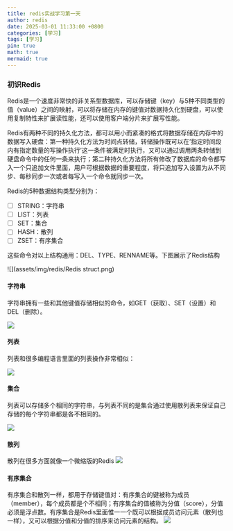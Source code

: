 ```yaml
---
title: redis实战学习第一天
author: redis
date: 2025-03-01 11:33:00 +0800
categories: [学习]
tags: [学习]
pin: true
math: true
mermaid: true
---
```


### 初识Redis

Redis是一个速度非常快的非关系型数据库，可以存储键（key）与5种不同类型的值（value）之间的映射，可以将存储在内存的键值对数据持久化到硬盘，可以使用复制特性来扩展读性能，还可以使用客户端分片来扩展写性能。

Redis有两种不同的持久化方法，都可以用小而紧凑的格式将数据存储在内存中的数据写入硬盘：第一种持久化方法为时间点转储，转储操作既可以在’指定时间段内有指定数量的写操作执行’这一条件被满足时执行，又可以通过调用两条转储到硬盘命令中的任何一条来执行；第二种持久化方法将所有修改了数据库的命令都写入一个只追加文件里面，用户可根据数据的重要程度，将只追加写入设置为从不同步、每秒同步一次或者每写入一个命令就同步一次。

Redis的5种数据结构类型分别为：

- [ ] STRING：字符串
- [ ] LIST：列表
- [ ] SET：集合
- [ ] HASH：散列
- [ ] ZSET：有序集合

这些命令对以上结构通用：DEL、TYPE、RENNAME等。下图展示了Redis结构

![](assets/img/redis/Redis struct.png)

#### 字符串

字符串拥有一些和其他键值存储相似的命令，如GET（获取）、SET（设置）和DEL（删除）。

![](assets/img/redis/string.png)

#### 列表

列表和很多编程语言里面的列表操作非常相似：

![](assets/img/redis/list.png)

#### 集合

列表可以存储多个相同的字符串，与列表不同的是集合通过使用散列表来保证自己存储的每个字符串都是各不相同的。

![](assets/img/redis/struct.png)

#### 散列

散列在很多方面就像一个微缩版的Redis
![](assets/img/redis/hash.jpg)

#### 有序集合

有序集合和散列一样，都用于存储键值对：有序集合的键被称为成员（member），每个成员都是个不相同；有序集合的值被称为分值（score），分值必须是浮点数。有序集合是Redis里面惟一一个既可以根据成员访问元素（散列也一样），又可以根据分值和分值的排序来访问元素的结构。
![](assets/img/redis/gather.jpg)






















